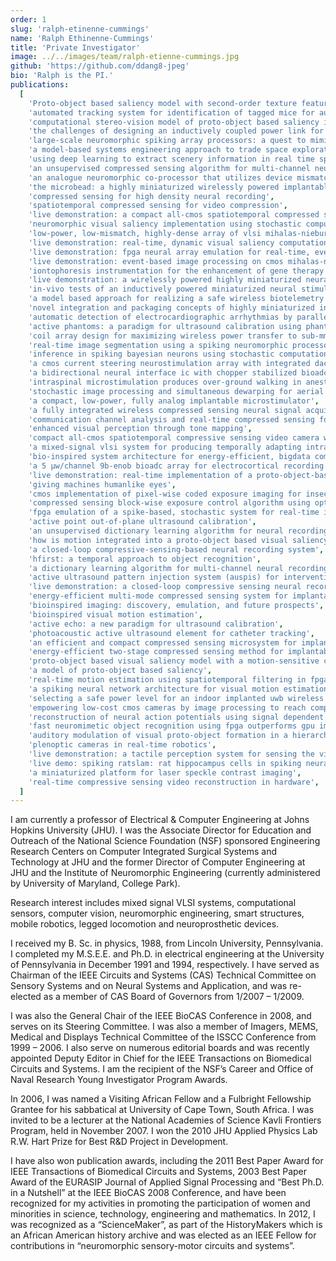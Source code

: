 ```yaml
---
order: 1
slug: 'ralph-etinenne-cummings'
name: 'Ralph Ethinenne-Cummings'
title: 'Private Investigator'
image: ../../images/team/ralph-etienne-cummings.jpg
github: 'https://github.com/ddang8-jpeg'
bio: 'Ralph is the PI.'
publications:
  [
    'Proto-object based saliency model with second-order texture feature',
    'automated tracking system for identification of tagged mice for automatic social behavior analysis',
    'computational stereo-vision model of proto-object based saliency in three-dimensional space',
    'the challenges of designing an inductively coupled power link for μm-sized on-chip coils',
    'large-scale neuromorphic spiking array processors: a quest to mimic the brain',
    'a model-based systems engineering approach to trade space exploration of implanted wireless biotelemetry communication systems',
    'using deep learning to extract scenery information in real time spatiotemporal compressed sensing',
    'an unsupervised compressed sensing algorithm for multi-channel neural recording and spike sorting',
    'an analogue neuromorphic co-processor that utilizes device mismatch for learning applications',
    'the microbead: a highly miniaturized wirelessly powered implantable neural stimulating system',
    'compressed sensing for high density neural recording',
    'spatiotemporal compressed sensing for video compression',
    'live demonstration: a compact all-cmos spatiotemporal compressed sensing video camera',
    'neuromorphic visual saliency implementation using stochastic computation',
    'low-power, low-mismatch, highly-dense array of vlsi mihalas-niebur neurons',
    'live demonstration: real-time, dynamic visual saliency computation in a vr environment seeing through the eyes of a mobile robot',
    'live demonstration: fpga neural array emulation for real-time, event-based simultaneous dewarping and filtering for aerial vehicles',
    'live demonstration: event-based image processing on cmos mihalas-niebur neuron array transceiver',
    'iontophoresis instrumentation for the enhancement of gene therapy in wound healing',
    'live demonstration: a wirelessly powered highly miniaturized neural stimulator',
    'in-vivo tests of an inductively powered miniaturized neural stimulator',
    'a model based approach for realizing a safe wireless biotelemetry system',
    'novel integration and packaging concepts of highly miniaturized inductively powered neural implants',
    'automatic detection of electrocardiographic arrhythmias by parallel continuous neural networks implemented in fpga',
    'active phantoms: a paradigm for ultrasound calibration using phantom feedback',
    'coil array design for maximizing wireless power transfer to sub-mm sized implantable devices',
    'real-time image segmentation using a spiking neuromorphic processor',
    'inference in spiking bayesian neurons using stochastic computation',
    'a cmos current steering neurostimulation array with integrated dac calibration and charge balancing',
    'a bidirectional neural interface ic with chopper stabilized bioadc array and charge balanced stimulator',
    'intraspinal microstimulation produces over-ground walking in anesthetized cats',
    'stochastic image processing and simultaneous dewarping for aerial vehicles',
    'a compact, low-power, fully analog implantable microstimulator',
    'a fully integrated wireless compressed sensing neural signal acquisition system for chronic recording and brain machine interface',
    'communication channel analysis and real-time compressed sensing for high density neural recording devices',
    'enhanced visual perception through tone mapping',
    'compact all-cmos spatiotemporal compressive sensing video camera with pixel-wise coded exposure',
    'a mixed-signal vlsi system for producing temporally adapting intraspinal microstimulation patterns for locomotion',
    'bio-inspired system architecture for energy-efficient, bigdata computing with application to wide area motion imagery',
    'a 5 μw/channel 9b-enob bioadc array for electrocortical recording',
    'live demonstration: real-time implementation of a proto-object-based dynamic visual saliency model',
    'giving machines humanlike eyes',
    'cmos implementation of pixel-wise coded exposure imaging for insect-based sensor node',
    'compressed sensing block-wise exposure control algorithm using optical flow estimation',
    'fpga emulation of a spike-based, stochastic system for real-time image dewarping',
    'active point out-of-plane ultrasound calibration',
    'an unsupervised dictionary learning algorithm for neural recordings',
    'how is motion integrated into a proto-object based visual saliency model?',
    'a closed-loop compressive-sensing-based neural recording system',
    'hfirst: a temporal approach to object recognition',
    'a dictionary learning algorithm for multi-channel neural recordings',
    'active ultrasound pattern injection system (auspis) for interventional tool guidance',
    'live demonstration: a closed-loop compressive sensing neural recording system',
    'energy-efficient multi-mode compressed sensing system for implantable neural recordings',
    'bioinspired imaging: discovery, emulation, and future prospects',
    'bioinspired visual motion estimation',
    'active echo: a new paradigm for ultrasound calibration',
    'photoacoustic active ultrasound element for catheter tracking',
    'an efficient and compact compressed sensing microsystem for implantable neural recordings',
    'energy-efficient two-stage compressed sensing method for implantable neural recordings',
    'proto-object based visual saliency model with a motion-sensitive channel',
    'a model of proto-object based saliency',
    'real-time motion estimation using spatiotemporal filtering in fpga',
    'a spiking neural network architecture for visual motion estimation',
    'selecting a safe power level for an indoor implanted uwb wireless biotelemetry link',
    'empowering low-cost cmos cameras by image processing to reach comparable results with costly ccds',
    'reconstruction of neural action potentials using signal dependent sparse representations',
    'fast neuromimetic object recognition using fpga outperforms gpu implementations',
    'auditory modulation of visual proto-object formation in a hierarchical auditory-visual saliency map',
    'plenoptic cameras in real-time robotics',
    'live demonstration: a tactile perception system for sensing the visual world',
    'live demo: spiking ratslam: rat hippocampus cells in spiking neural hardware',
    'a miniaturized platform for laser speckle contrast imaging',
    'real-time compressive sensing video reconstruction in hardware',
  ]
---
```


I am currently a professor of Electrical & Computer Engineering at Johns Hopkins University (JHU). I was the Associate Director for Education and Outreach of the National Science Foundation (NSF) sponsored Engineering Research Centers on Computer Integrated Surgical Systems and Technology at JHU and the former Director of Computer Engineering at JHU and the Institute of Neuromorphic Engineering (currently administered by University of Maryland, College Park).

Research interest includes mixed signal VLSI systems, computational sensors, computer vision, neuromorphic engineering, smart structures, mobile robotics, legged locomotion and neuroprosthetic devices.

I received my B. Sc. in physics, 1988, from Lincoln University, Pennsylvania. I completed my M.S.E.E. and Ph.D. in electrical engineering at the University of Pennsylvania in December 1991 and 1994, respectively. I have served as Chairman of the IEEE Circuits and Systems (CAS) Technical Committee on Sensory Systems and on Neural Systems and Application, and was re-elected as a member of CAS Board of Governors from 1/2007 – 1/2009.

I was also the General Chair of the IEEE BioCAS Conference in 2008, and serves on its Steering Committee. I was also a member of Imagers, MEMS, Medical and Displays Technical Committee of the ISSCC Conference from 1999 – 2006. I also serve on numerous editorial boards and was recently appointed Deputy Editor in Chief for the IEEE Transactions on Biomedical Circuits and Systems. I am the recipient of the NSF’s Career and Office of Naval Research Young Investigator Program Awards.

In 2006, I was named a Visiting African Fellow and a Fulbright Fellowship Grantee for his sabbatical at University of Cape Town, South Africa. I was invited to be a lecturer at the National Academies of Science Kavli Frontiers Program, held in November 2007. I won the 2010 JHU Applied Physics Lab R.W. Hart Prize for Best R&D Project in Development.

I have also won publication awards, including the 2011 Best Paper Award for IEEE Transactions of Biomedical Circuits and Systems, 2003 Best Paper Award of the EURASIP Journal of Applied Signal Processing and “Best Ph.D. in a Nutshell” at the IEEE BioCAS 2008 Conference, and have been recognized for my activities in promoting the participation of women and minorities in science, technology, engineering and mathematics. In 2012, I was recognized as a “ScienceMaker”, as part of the HistoryMakers which is an African American history archive and was elected as an IEEE Fellow for contributions in “neuromorphic sensory-motor circuits and systems”.

